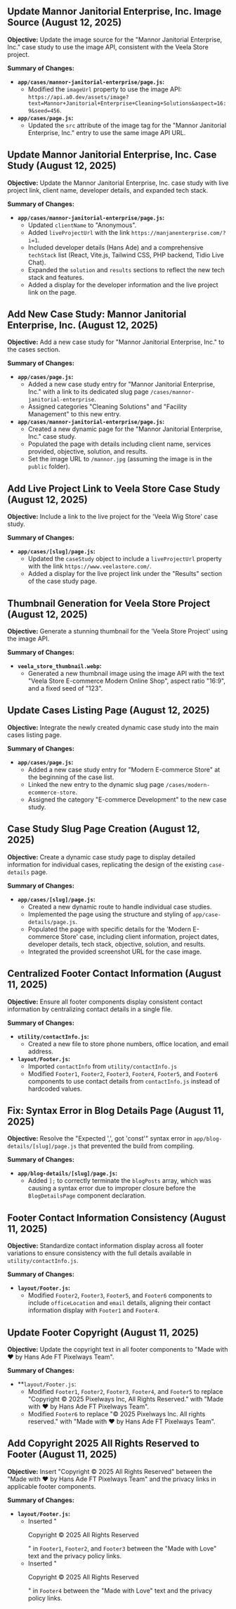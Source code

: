 ## Update Mannor Janitorial Enterprise, Inc. Image Source (August 12, 2025)

**Objective:** Update the image source for the "Mannor Janitorial Enterprise, Inc." case study to use the image API, consistent with the Veela Store project.

**Summary of Changes:**

-   **`app/cases/mannor-janitorial-enterprise/page.js`:**
    -   Modified the `imageUrl` property to use the image API: `https://api.a0.dev/assets/image?text=Mannor+Janitorial+Enterprise+Cleaning+Solutions&aspect=16:9&seed=456`.
-   **`app/cases/page.js`:**
    -   Updated the `src` attribute of the image tag for the "Mannor Janitorial Enterprise, Inc." entry to use the same image API URL.

## Update Mannor Janitorial Enterprise, Inc. Case Study (August 12, 2025)

**Objective:** Update the Mannor Janitorial Enterprise, Inc. case study with live project link, client name, developer details, and expanded tech stack.

**Summary of Changes:**

-   **`app/cases/mannor-janitorial-enterprise/page.js`:**
    -   Updated `clientName` to "Anonymous".
    -   Added `liveProjectUrl` with the link `https://manjanenterprise.com/?i=1`.
    -   Included developer details (Hans Ade) and a comprehensive `techStack` list (React, Vite.js, Tailwind CSS, PHP backend, Tidio Live Chat).
    -   Expanded the `solution` and `results` sections to reflect the new tech stack and features.
    -   Added a display for the developer information and the live project link on the page.

## Add New Case Study: Mannor Janitorial Enterprise, Inc. (August 12, 2025)

**Objective:** Add a new case study for "Mannor Janitorial Enterprise, Inc." to the cases section.

**Summary of Changes:**

-   **`app/cases/page.js`:**
    -   Added a new case study entry for "Mannor Janitorial Enterprise, Inc." with a link to its dedicated slug page `/cases/mannor-janitorial-enterprise`.
    -   Assigned categories "Cleaning Solutions" and "Facility Management" to this new entry.
-   **`app/cases/mannor-janitorial-enterprise/page.js`:**
    -   Created a new dynamic page for the "Mannor Janitorial Enterprise, Inc." case study.
    -   Populated the page with details including client name, services provided, objective, solution, and results.
    -   Set the image URL to `/mannor.jpg` (assuming the image is in the `public` folder).

## Add Live Project Link to Veela Store Case Study (August 12, 2025)

**Objective:** Include a link to the live project for the 'Veela Wig Store' case study.

**Summary of Changes:**

-   **`app/cases/[slug]/page.js`:**
    -   Updated the `caseStudy` object to include a `liveProjectUrl` property with the link `https://www.veelastore.com/`.
    -   Added a display for the live project link under the "Results" section of the case study page.

## Thumbnail Generation for Veela Store Project (August 12, 2025)

**Objective:** Generate a stunning thumbnail for the 'Veela Store Project' using the image API.

**Summary of Changes:**

-   **`veela_store_thumbnail.webp`:**
    -   Generated a new thumbnail image using the image API with the text "Veela Store E-commerce Modern Online Shop", aspect ratio "16:9", and a fixed seed of "123".

## Update Cases Listing Page (August 12, 2025)

**Objective:** Integrate the newly created dynamic case study into the main cases listing page.

**Summary of Changes:**

-   **`app/cases/page.js`:**
    -   Added a new case study entry for "Modern E-commerce Store" at the beginning of the case list.
    -   Linked the new entry to the dynamic slug page `/cases/modern-ecommerce-store`.
    -   Assigned the category "E-commerce Development" to the new case study.

## Case Study Slug Page Creation (August 12, 2025)

**Objective:** Create a dynamic case study page to display detailed information for individual cases, replicating the design of the existing `case-details` page.

**Summary of Changes:**

-   **`app/cases/[slug]/page.js`:**
    -   Created a new dynamic route to handle individual case studies.
    -   Implemented the page using the structure and styling of `app/case-details/page.js`.
    -   Populated the page with specific details for the 'Modern E-commerce Store' case, including client information, project dates, developer details, tech stack, objective, solution, and results.
    -   Integrated the provided screenshot URL for the case image.

## Centralized Footer Contact Information (August 11, 2025)

**Objective:** Ensure all footer components display consistent contact information by centralizing contact details in a single file.

**Summary of Changes:**

-   **`utility/contactInfo.js`:**
    -   Created a new file to store phone numbers, office location, and email address.
-   **`layout/Footer.js`:**
    -   Imported `contactInfo` from `utility/contactInfo.js`
    -   Modified `Footer1`, `Footer2`, `Footer3`, `Footer4`, `Footer5`, and `Footer6` components to use contact details from `contactInfo.js` instead of hardcoded values.

## Fix: Syntax Error in Blog Details Page (August 11, 2025)

**Objective:** Resolve the "Expected ',', got 'const'" syntax error in `app/blog-details/[slug]/page.js` that prevented the build from compiling.

**Summary of Changes:**

-   **`app/blog-details/[slug]/page.js`:**
    -   Added `];` to correctly terminate the `blogPosts` array, which was causing a syntax error due to improper closure before the `BlogDetailsPage` component declaration.

## Footer Contact Information Consistency (August 11, 2025)

**Objective:** Standardize contact information display across all footer variations to ensure consistency with the full details available in `utility/contactInfo.js`.

**Summary of Changes:**

-   **`layout/Footer.js`:**
    -   Modified `Footer2`, `Footer3`, `Footer5`, and `Footer6` components to include `officeLocation` and `email` details, aligning their contact information display with `Footer1` and `Footer4`.

## Update Footer Copyright (August 11, 2025)

**Objective:** Update the copyright text in all footer components to "Made with ❤️ by Hans Ade FT Pixelways Team".

**Summary of Changes:**

-   **`layout/Footer.js`:
    -   Modified `Footer1`, `Footer2`, `Footer3`, `Footer4`, and `Footer5` to replace "Copyright © 2025 <Link href="/">Pixelways Inc</Link>, All Rights Reserved." with "Made with ❤️ by Hans Ade FT Pixelways Team".
    -   Modified `Footer6` to replace "© 2025 Pixelways Inc. All rights reserved." with "Made with ❤️ by Hans Ade FT Pixelways Team".

## Add Copyright 2025 All Rights Reserved to Footer (August 11, 2025)

**Objective:** Insert "Copyright © 2025 All Rights Reserved" between the "Made with ❤️ by Hans Ade FT Pixelways Team" and the privacy links in applicable footer components.

**Summary of Changes:**

-   **`layout/Footer.js`:**
    -   Inserted "<p>Copyright © 2025 All Rights Reserved</p>" in `Footer1`, `Footer2`, and `Footer3` between the "Made with Love" text and the privacy policy links.
    -   Inserted "<p>Copyright © 2025 All Rights Reserved</p>" in `Footer4` between the "Made with Love" text and the privacy policy links.